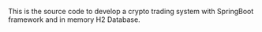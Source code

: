 This is the source code to develop a crypto trading system with SpringBoot framework and in memory H2 Database.

